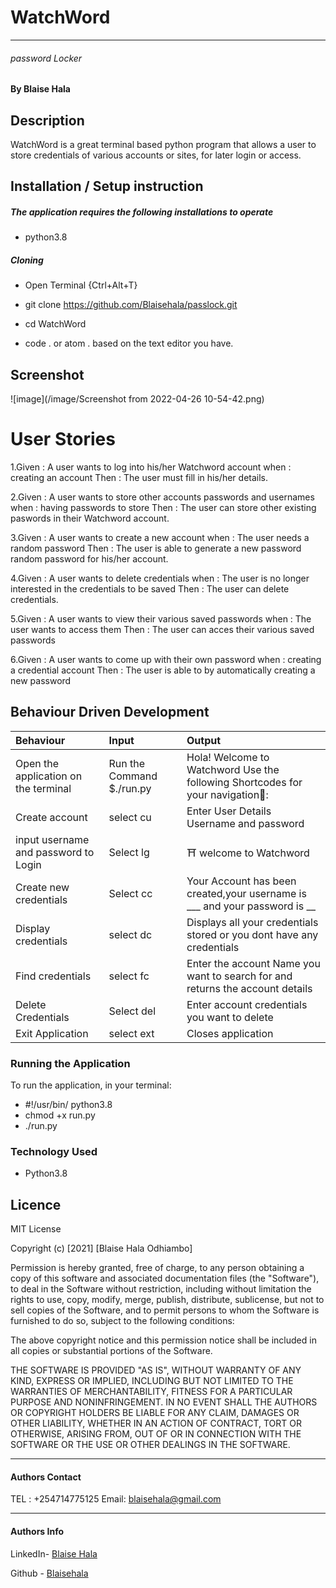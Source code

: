 # WatchWord
<hr>

###### password Locker

#### By Blaise Hala

## Description


WatchWord is a great terminal based python program that allows a user to store credentials of various accounts or sites, for later login or access.



## Installation / Setup instruction


##### The application requires the following installations to operate

* python3.8


##### Cloning
* Open Terminal {Ctrl+Alt+T}

* git clone https://github.com/Blaisehala/passlock.git

* cd WatchWord

* code . or atom . based on the text editor you have.

## Screenshot

![image](/image/Screenshot from 2022-04-26 10-54-42.png)

# User Stories

1.Given : A user wants to log into his/her Watchword account when : creating an account Then : The user must fill in his/her details.

2.Given : A user wants to store other accounts passwords and usernames when : having passwords to store Then : The user can store other existing paswords in their Watchword account.

3.Given : A user wants to create a new account when : The user needs a random password Then : The user is able to generate a new password random password for his/her account.

4.Given : A user wants to delete credentials when : The user is no longer interested in the credentials  to be saved Then : The user can delete credentials.

5.Given : A user wants to view their various saved passwords when : The user wants to access them Then : The user can acces their various saved passwords

6.Given : A user wants to come up with their own password when : creating a credential account Then : The user is able to by automatically creating a new password

## Behaviour Driven Development


|Behaviour|Input|Output|
|:---|:---|:---|
|Open the application on the terminal|Run the Command $./run.py | Hola! Welcome to Watchword Use the following Shortcodes for your navigation🧭:|
|Create account|select cu|Enter User Details Username and password|
|input username and password to Login| Select lg|⛩ welcome to Watchword|
|Create new credentials |Select cc|Your Account has been created,your username is ___ and your password is __ |
|Display credentials|select dc|Displays all your credentials stored or  you dont have any credentials|
|Find credentials|select fc|Enter the account Name you want to search for and returns the account details |
|Delete Credentials|Select del|Enter account credentials you want to delete|
|Exit Application |select ext|Closes application|

### Running the Application
To run the application, in your terminal:

* #!/usr/bin/  python3.8
* chmod +x run.py
* ./run.py

###  Technology Used
* Python3.8

## Licence
MIT License

Copyright (c) [2021] [Blaise Hala Odhiambo]

Permission is hereby granted, free of charge, to any person obtaining a copy of this software and associated documentation files (the "Software"), to deal in the Software without restriction, including without limitation the rights to use, copy, modify, merge, publish, distribute, sublicense, but not to sell copies of the Software, and to permit persons to whom the Software is furnished to do so, subject to the following conditions:

The above copyright notice and this permission notice shall be included in all copies or substantial portions of the Software.

THE SOFTWARE IS PROVIDED "AS IS", WITHOUT WARRANTY OF ANY KIND, EXPRESS OR IMPLIED, INCLUDING BUT NOT LIMITED TO THE WARRANTIES OF MERCHANTABILITY, FITNESS FOR A PARTICULAR PURPOSE AND NONINFRINGEMENT. IN NO EVENT SHALL THE AUTHORS OR COPYRIGHT HOLDERS BE LIABLE FOR ANY CLAIM, DAMAGES OR OTHER LIABILITY, WHETHER IN AN ACTION OF CONTRACT, TORT OR OTHERWISE, ARISING FROM, OUT OF OR IN CONNECTION WITH THE SOFTWARE OR THE USE OR OTHER DEALINGS IN THE SOFTWARE.

<hr>

#### Authors Contact
TEL : +254714775125
Email: blaisehala@gmail.com

<hr>

#### Authors Info 

LinkedIn- [Blaise Hala](https://www.linkedin.com/in/blaise-hala-682aa511a/)

Github - [Blaisehala](https://github.com/Blaisehala)
